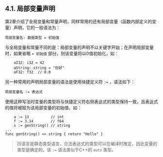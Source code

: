 ## 4.1. 局部变量声明

第2章介绍了全局变量和常量声明，同样常用的还有局部变量（函数内部定义的变量）声明，它的一般语法为：

```wa
局部变量名: 数据类型 = 初始值
```

与全局变量和常量不同的是：局部变量的声明不以关键字开始；在声明局部变量时，如果省略 `= 初始值` 部分，则该变量将以0值初始化，如：

```wa
    aI32: i32 = 42
    aString: string = "你好"
    aF32: f32  // 0.0
```

另一种常用的声明局部变量的语法是使用快捷定义符 `:=` ，语法如下：

```wa
局部变量名 := 表达式
```

使用这种写法时变量的类型将与快捷定义符右侧表达式的类型保持一致，且表达式的值将被赋为该局部变量的初始值，如：

```wa
    a := 13          // int
    f := 3.14        // f64
    s := genString() // string
...
func genString() => string { return "Hello" }
```

> 凹语言是静态类型语言，合法表达式的类型可以在编译时推定，因此变量的类型是确定的。该 `:=` 语法类似于C++的 `auto` 类型。